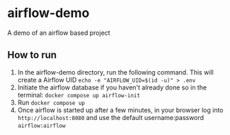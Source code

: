 # airflow-demo
A demo of an airflow based project

## How to run
1. In the airflow-demo directory, run the following command. This will create a Airflow UID
`echo -e "AIRFLOW_UID=$(id -u)" > .env`
2. Initiate the airflow database if you haven't already done so in the terminal:
`docker compose up airflow-init`
3. Run `docker compose up`
4. Once airflow is started up after a few minutes, in your browser log into `http://localhost:8080` and use the default username:password `airflow:airflow`